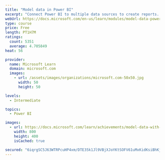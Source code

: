 ```yaml
---
title: "Model data in Power BI"
excerpt: "Connect Power BI to multiple data sources to create reports. Define the relationship between your data sources."
webUrl: https://docs.microsoft.com/en-us/learn/modules/model-data-power-bi/
type: course
price: Free
length: PT1H7M
ratings:
  count: 5351
  average: 4.705849
heat: 56

provider:
  name: Microsoft Learn
  domain: microsoft.com
  images:
    - url: /assets/images/organizations/microsoft.com-50x50.jpg
      width: 50
      height: 50

levels:
  - Intermediate

topics:
  - Power BI

images:
  - url: https://docs.microsoft.com/learn/achievements/model-data-with-power-bi-desktop-social.png
    width: 800
    height: 400
    isCached: true

secured: "6iqrgSC5J63WTRPcuHP4xm/DTE35k1Jl9VBjXJoYKtSOFV61uMxKidKsiBhKjLYT0qRFv0rP3ePfbCC1Gl2aPrBnRaCAnOs7VLZqYTn0NaaKlMdqLZspGzePdlOrSRkGfSdmUPV13s6T/1YXZsuWGaauYWbSpjxX7rsqml2h9DNqcwkRE0J+r4GeVleh8lJO8ARUrz4N8HQ0P1vXBMCW9bsQPi9DdPF97CdimCM1CXTgPkhT7ikzRMIbC8/yD5bDfbjD6PcymRkY883MoyWHlJH7e0ElH/WvJYSICYTwUUpNoy3BK4AcNX9jLP/OQWzKyzE/p1QU1vE7c1eA+UB1gndVuJFA5N9Chm1CMVQl7fqma2ZG/mA2o9Hv3XcpAEf/hy0Zf270Fo1UpJ1rBSFgf+5Z+GlZQ1Ij5u8Nk3SCFfQ=;88DKctu2YWEoWAhaTqRl5A=="
---
```



